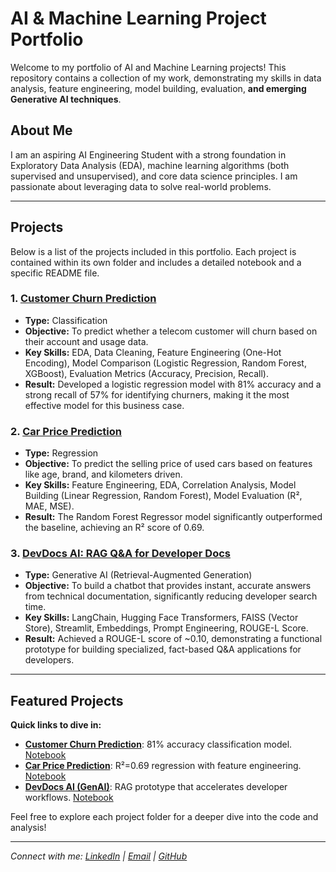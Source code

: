 # AI & Machine Learning Project Portfolio

Welcome to my portfolio of AI and Machine Learning projects! This repository contains a collection of my work, demonstrating my skills in data analysis, feature engineering, model building, evaluation, **and emerging Generative AI techniques**.

## About Me
I am an aspiring AI Engineering Student with a strong foundation in Exploratory Data Analysis (EDA), machine learning algorithms (both supervised and unsupervised), and core data science principles. I am passionate about leveraging data to solve real-world problems.

---

## Projects

Below is a list of the projects included in this portfolio. Each project is contained within its own folder and includes a detailed notebook and a specific README file.

### 1. [Customer Churn Prediction](./ClassificationProject(CustomerChurnPred)/)
- **Type:** Classification
- **Objective:** To predict whether a telecom customer will churn based on their account and usage data.
- **Key Skills:** EDA, Data Cleaning, Feature Engineering (One-Hot Encoding), Model Comparison (Logistic Regression, Random Forest, XGBoost), Evaluation Metrics (Accuracy, Precision, Recall).
- **Result:** Developed a logistic regression model with 81% accuracy and a strong recall of 57% for identifying churners, making it the most effective model for this business case.

### 2. [Car Price Prediction](./RegressionProject(CarPricePred)/)
- **Type:** Regression
- **Objective:** To predict the selling price of used cars based on features like age, brand, and kilometers driven.
- **Key Skills:** Feature Engineering, EDA, Correlation Analysis, Model Building (Linear Regression, Random Forest), Model Evaluation (R², MAE, MSE).
- **Result:** The Random Forest Regressor model significantly outperformed the baseline, achieving an R² score of 0.69.

### 3. [DevDocs AI: RAG Q&A for Developer Docs](./DevDocs-AI-RAG-Chatbot/)
- **Type:** Generative AI (Retrieval-Augmented Generation)
- **Objective:** To build a chatbot that provides instant, accurate answers from technical documentation, significantly reducing developer search time.
- **Key Skills:** LangChain, Hugging Face Transformers, FAISS (Vector Store), Streamlit, Embeddings, Prompt Engineering, ROUGE-L Score.
- **Result:** Achieved a ROUGE-L score of ~0.10, demonstrating a functional prototype for building specialized, fact-based Q&A applications for developers.

---

## Featured Projects
**Quick links to dive in:**
- **[Customer Churn Prediction](ClassificationProject(CustomerChurnPred)/)**: 81% accuracy classification model. [Notebook](ClassificationProject(CustomerChurnPred)/Polished_ClassificationProject.ipynb)
- **[Car Price Prediction](RegressionProject(CarPricePred)/)**: R²=0.69 regression with feature engineering. [Notebook](RegressionProject(CarPricePred)/Polished_RegressionProject.ipynb)
- **[DevDocs AI (GenAI)](./DevDocs-AI-RAG-Chatbot/)**: RAG prototype that accelerates developer workflows. [Notebook](./DevDocs-AI-RAG-Chatbot/DevDocs_AI_Notebook.ipynb)

Feel free to explore each project folder for a deeper dive into the code and analysis!

---
*Connect with me: [LinkedIn](https://www.linkedin.com/in/soberhuman) | [Email](soberbeing78@gmail.com) | [GitHub](https://github.com/AnasSayed27/AI-ML-Portfolio)*
